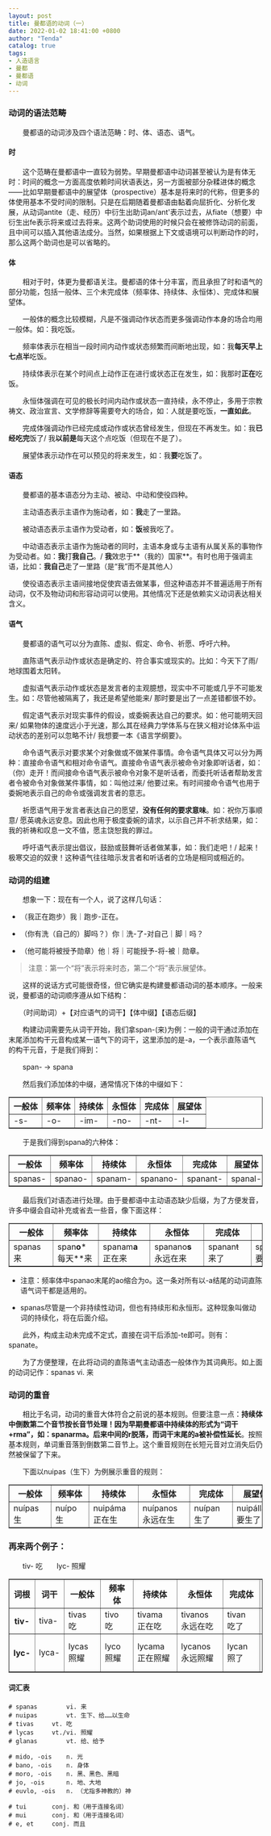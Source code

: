 ```yaml
---
layout: post
title: 曼都语的动词（一）
date: 2022-01-02 18:41:00 +0800
author: "Tenda"
catalog: true
tags:
- 人造语言
- 曼都
- 曼都语
- 动词
---
```


### 动词的语法范畴

　　曼都语的动词涉及四个语法范畴：时、体、语态、语气。

#### 时

　　这个范畴在曼都语中一直较为弱势。早期曼都语中动词甚至被认为是有体无时：时间的概念一方面高度依赖时间状语表达，另一方面被部分杂糅进体的概念——比如早期曼都语中的展望体（prospective）基本是将来时的代称，但更多的体使用基本不受时间的限制。只是在后期随着曼都语由黏着向屈折化、分析化发展，从动词antite（走、经历）中衍生出助词an/ant'表示过去，从fiate（想要）中衍生出fe表示将来或过去将来。这两个助词使用的时候只会在被修饰动词的前面，且中间可以插入其他语法成分。当然，如果根据上下文或语境可以判断动作的时，那么这两个助词也是可以省略的。

#### 体

　　相对于时，体更为曼都语关注。曼都语的体十分丰富，而且承担了时和语气的部分功能，包括一般体、三个未完成体（频率体、持续体、永恒体）、完成体和展望体。

　　一般体的概念比较模糊，凡是不强调动作状态而更多强调动作本身的场合均用一般体。如：我吃饭。

　　频率体表示在相当一段时间内动作或状态频繁而间断地出现，如：我**每天早上七点半**吃饭。

　　持续体表示在某个时间点上动作正在进行或状态正在发生，如：我那时**正在**吃饭。

　　永恒体强调在可见的极长时间内动作或状态一直持续，永不停止，多用于宗教祷文、政治宣言、文学修辞等需要夸大的场合，如：人就是要吃饭，**一直如此**。

　　完成体强调动作已经完成或动作或状态曾经发生，但现在不再发生。如：我**已经吃完**饭了/ 我**以前是**每天这个点吃饭（但现在不是了）。

　　展望体表示动作在可以预见的将来发生，如：我**要**吃饭了。

#### 语态

　　曼都语的基本语态分为主动、被动、中动和使役四种。

　　主动语态表示主语作为施动者，如：**我**走了一里路。

　　被动语态表示主语作为受动者，如：**饭**被我吃了。

　　中动语态表示主语作为施动者的同时，主语本身或与主语有从属关系的事物作为受动者。如：**我**打**我自己**。/ **我**效忠于**（我的）国家**。有时也用于强调主语，比如：**我自己**走了一里路（是“我”而不是其他人）

　　使役语态表示主语间接地促使宾语去做某事，但这种语态并不普遍适用于所有动词，仅不及物动词和形容动词可以使用。其他情况下还是依赖实义动词表达相关含义。

#### 语气

　　曼都语的语气可以分为直陈、虚拟、假定、命令、祈愿、呼吁六种。

　　直陈语气表示动作或状态是确定的、符合事实或现实的。比如：今天下了雨/ 地球围着太阳转。

　　虚拟语气表示动作或状态是发言者的主观臆想，现实中不可能或几乎不可能发生。如：尽管他被隔离了，我还是希望他能来/ 那时要是出了一点差错都很不妙。

　　假定语气表示对现实事件的假设，或委婉表达自己的要求。如：他可能明天回来/ 如果物体的速度远小于光速，那么其在经典力学体系与在狭义相对论体系中运动状态的差别可以忽略不计/ 我想要一本《语言学纲要》。

　　命令语气表示对要求某个对象做或不做某件事情。命令语气具体又可以分为两种：直接命令语气和相对命令语气。直接命令语气表示被命令对象即听话者，如：（你）走开！而间接命令语气表示被命令对象不是听话者，而委托听话者帮助发言者令被命令对象做某件事情，如：叫他过来/ 他要过来。有时间接命令语气也用于委婉地表示自己的命令或强调发言者的意志。

　　祈愿语气用于发言者表达自己的愿望，**没有任何的要求意味**。如：祝你万事顺意/ 愿英魂永远安息。因此也用于极度委婉的请求，以示自己并不祈求结果，如：我的祈祷和叹息一文不值，愿主饶恕我的罪过。

　　呼吁语气表示提出倡议，鼓励或鼓舞听话者做某事，如：我们走吧！/ 起来！极寒交迫的奴隶！这种语气往往暗示发言者和听话者的立场是相同或相近的。

### 动词的组建

　　想象一下：现在有一个人，说了这样几句话：

* （我正在跑步）我｜跑步-正在。

* （你有洗（自己的）脚吗？）你｜洗-了-对自己｜脚｜吗？

* （他可能将被授予勋章）他｜将｜可能授予-将-被｜勋章。

> 注意：第一个“将”表示将来时态，第二个“将”表示展望体。

　　这样的说话方式可能很奇怪，但它确实是构建曼都语动词的基本顺序。一般来说，曼都语的动词顺序遵从如下结构：

　　（时间助词）+【对应语气的词干】【体中缀】【语态后缀】

　　构建动词需要先从词干开始，我们拿span-(来)为例：一般的词干通过添加在末尾添加构干元音构成某一语气下的词干，这里添加的是-a，一个表示直陈语气的构干元音，于是我们得到：

　　span- -> spana

　　然后我们添加体的中缀，通常情况下体的中缀如下：

<table border="1">
  <tr>
    <th>一般体</th>
    <th>频率体</th>
    <th>持续体</th>
    <th>永恒体</th>
    <th>完成体</th>
    <th>展望体</th>
  </tr>
  <tr>
    <td>-s-</td>
    <td>-o-</td>
    <td>-im-</td>
    <td>-no-</td>
    <td>-nt-</td>
    <td>-l-</td>
  </tr>
</table>

　　于是我们得到spana的六种体：

<table border="1">
  <tr>
    <th>一般体</th>
    <th>频率体</th>
    <th>持续体</th>
    <th>永恒体</th>
    <th>完成体</th>
    <th>展望体</th>
  </tr>
  <tr>
    <td>spanas-</td>
    <td>spanao-</td>
    <td>spanam-</td>
    <td>spanano-</td>
    <td>spanant-</td>
    <td>spanal-</td>
  </tr>
</table>

　　最后我们对语态进行处理。由于曼都语中主动语态缺少后缀，为了方便发音，许多中缀会自动补充或省去一些音，像下面这样：

<table border="1">
  <tr>
    <th>一般体</th>
    <th>频率体</th>
    <th>持续体</th>
    <th>永恒体</th>
    <th>完成体</th>
    <th>展望体</th>
  </tr>
  <tr>
    <td>spanas　来</td>
    <td>span<b>o</b>*　每天**来</td>
    <td>spanam<b>a</b>　正在来</td>
    <td>spanano<b>s</b>　永远在来</td>
    <td>spanan<del>t</del>　来了</td>
    <td>spanal<b>la</b>　要来</td>
  </tr>
</table>

* 注意：频率体中spanao末尾的ao缩合为o。这一条对所有以-a结尾的动词直陈语气词干都是适用的。

* spanas尽管是一个非持续性动词，但也有持续形和永恒形。这种现象叫做动词的持续化，将在后面介绍。

　　此外，构成主动未完成不定式，直接在词干后添加-te即可。则有：spanate。

　　为了方便整理，在此将动词的直陈语气主动语态一般体作为其词典形。如上面的动词记作：spanas vi. 来

### 动词的重音

　　相比于名词，动词的重音大体符合之前说的基本规则。但要注意一点：**持续体中倒数第二个音节按长音节处理！**因为早期曼都语中持续体的形式为“词干+rma”，如：spanarma。后来中间的r脱落，而词干末尾的a被**补偿性延长**。按照基本规则，单词重音落到倒数第二音节上。这个重音规则在长短元音对立消失后仍然被保留了下来。

　　下面以nuipas（生下）为例展示重音的规则：

<table border="1">
  <tr>
    <th>一般体</th>
    <th>频率体</th>
    <th>持续体</th>
    <th>永恒体</th>
    <th>完成体</th>
    <th>展望体</th>
    <th>不定式</th>
  </tr>
  <tr>
    <td>nuípas　生</td>
    <td>nuípo　生</td>
    <td>nuipáma　正在生</td>
    <td>nuípanos　永远在生</td>
    <td>nuípan　生了</td>
    <td>nuipálla　要生了</td>
    <td>nuípate</td>
  </tr>
</table>

### 再来两个例子：

　　tiv- 吃　　lyc- 照耀

<table border="1">
  <tr>
    <th>词根</th>
    <th>词干</th>
    <th>一般体</th>
    <th>频率体</th>
    <th>持续体</th>
    <th>永恒体</th>
    <th>完成体</th>
    <th>展望体</th>
    <th>不定式</th>
  </tr>
  <tr>
    <th>tiv-</th>
    <td>tiva-</td>
    <td>tivas　吃</td>
    <td>tivo　吃</td>
    <td>tivama　正在吃</td>
    <td>tivanos　永远在吃</td>
    <td>tivan　吃了</td>
    <td>tivalla　将要吃</td>
    <td>tivate</td>
  </tr>
  <tr>
    <th>lyc-</th>
    <td>lyca-</td>
    <td>lycas　照耀</td>
    <td>lyco　照耀</td>
    <td>lycama　正在照耀</td>
    <td>lycanos　永远照耀</td>
    <td>lycan　照了</td>
    <td>lycalla　将要照耀</td>
    <td>lycate</td>
  </tr>
</table>

#### 词汇表

```
# spanas		vi. 来
# nuipas		vt. 生下、给……以生命
# tivas		vt. 吃
# lycas		vt./vi. 照耀
# glanas		vt. 给、给予

# mido, -ois	n. 光
# bano, -ois	n. 身体
# moro, -ois	n. 黑、黑色、黑暗
# jo, -ois		n. 地、大地
# euvlo, -ois	n. （尤指多神教的）神

# tui		conj. 和（用于连接名词）
# mui		conj. 和（用于连接名词）
# e, et		conj. 而且
```
